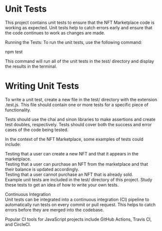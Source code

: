<h1>Unit Tests</h1>
This project contains unit tests to ensure that the NFT Marketplace code is working as expected. Unit tests help to catch errors early and ensure that the code continues to work as changes are made.<br/>

Running the Tests:
To run the unit tests, use the following command:<br/>

npm test<br/>

This command will run all of the unit tests in the test/ directory and display the results in the terminal.<br/>

<h1>Writing Unit Tests</h1>
To write a unit test, create a new file in the test/ directory with the extension .test.js. This file should contain one or more tests for a specific piece of functionality.<br/>

Tests should use the chai and sinon libraries to make assertions and create test doubles, respectively. Tests should cover both the success and error cases of the code being tested.<br/>

In the context of the NFT Marketplace, some examples of tests could include:<br/>

Testing that a user can create a new NFT and that it appears in the marketplace.<br/>
Testing that a user can purchase an NFT from the marketplace and that their balance is updated accordingly.<br/>
Testing that a user cannot purchase an NFT that is already sold.<br/>
Example unit tests are included in the test/ directory of this project. Study these tests to get an idea of how to write your own tests.<br/>

Continuous Integration<br/>
Unit tests can be integrated into a continuous integration (CI) pipeline to automatically run tests on every commit or pull request. This helps to catch errors before they are merged into the codebase.<br/>

Popular CI tools for JavaScript projects include GitHub Actions, Travis CI, and CircleCI.
